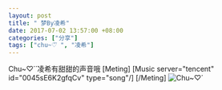 ```yaml
---
layout: post
title: " ​​​​梦By凌希"
date: 2017-07-02 13:57:00 +08:00
categories: ["分享"]
tags: ["chu~♡⃛ ​​​​", "凌希"]
---
```


Chu~♡⃛ ​​​​
凌希有甜甜的声音哦
[Meting]
[Music server="tencent" id="0045sE6K2gfqCv" type="song"/]
[/Meting]
![Chu~♡⃛ ​​​​][1]


  [1]: https://xy07-1251893119.costj.myqcloud.com/2017/07/02/3502391166.gif